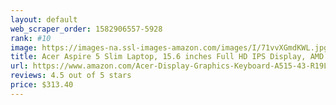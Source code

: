 ```yaml
---
layout: default 
﻿web_scraper_order: 1582906557-5928
rank: #10
image: https://images-na.ssl-images-amazon.com/images/I/71vvXGmdKWL.jpg
title: Acer Aspire 5 Slim Laptop, 15.6 inches Full HD IPS Display, AMD Ryzen 3 3200U, Vega 3 Graphics,…
url: https://www.amazon.com/Acer-Display-Graphics-Keyboard-A515-43-R19L/dp/B07RF1XD36/ref=zg_mw_electronics_10?_encoding=UTF8&psc=1&refRID=57162F156C34G7WF8S8A
reviews: 4.5 out of 5 stars
price: $313.40 
---
```

